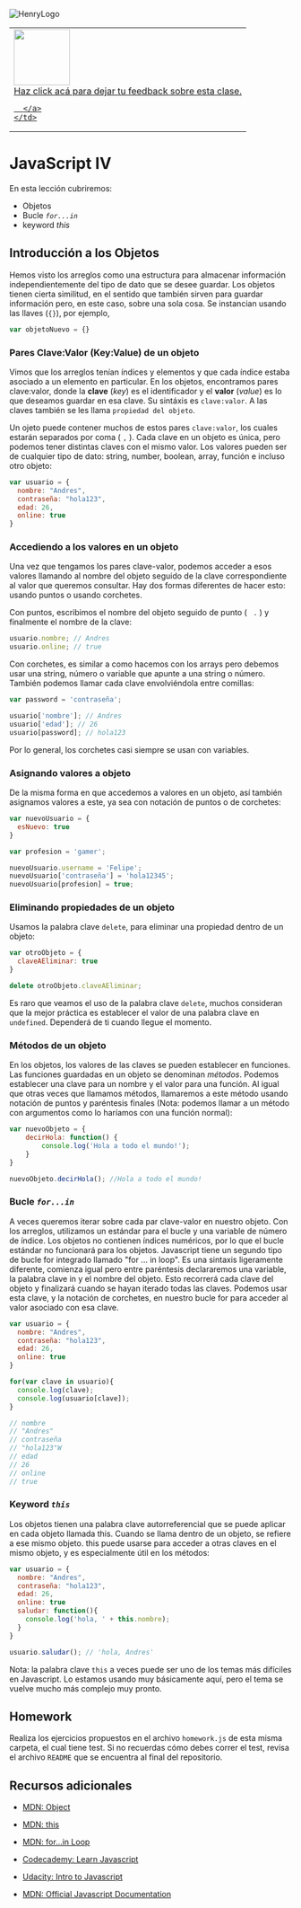 ![HenryLogo](https://d31uz8lwfmyn8g.cloudfront.net/Assets/logo-henry-white-lg.png)

<table class="hide" width="100%" style='table-layout:fixed;'>
  <tr>
    <td>
      <a href="https://airtable.com/shrSzEYT4idEFGB8d?prefill_clase=05-JS-IV">
        <img src="https://static.thenounproject.com/png/204643-200.png" width="100"/>
        <br>
        Haz click acá para dejar tu feedback sobre esta clase.
        
      </a>
    </td>
  </tr>
</table>

# JavaScript IV

En esta lección cubriremos:

* Objetos
* Bucle *`for...in`*
* keyword *this*

## Introducción a los Objetos

Hemos visto los arreglos como una estructura para almacenar información independientemente del tipo de dato que se desee guardar. Los objetos tienen cierta similitud, en el sentido que también sirven para guardar información pero, en este caso, sobre una sola cosa. Se instancian usando las llaves (`{}`), por ejemplo,

```javascript
var objetoNuevo = {}
```
### Pares Clave:Valor (Key:Value) de un objeto 
Vimos que los arreglos tenían índices y elementos y que cada índice estaba asociado a un elemento en particular. En los objetos, encontramos pares clave:valor, donde la **clave** (*key*) es el identificador y el **valor** (*value*) es lo que deseamos guardar en esa clave. Su sintáxis es `clave:valor`. A las claves también se les llama `propiedad del objeto`. 

Un ojeto puede contener muchos de estos pares `clave:valor`, los cuales estarán separados por coma ( ` , ` ). Cada clave en un objeto es única, pero podemos tener distintas claves con el mismo valor. Los valores pueden ser de cualquier tipo de dato: string, number, boolean, array, función e incluso otro objeto:

```javascript
var usuario = {
  nombre: "Andres",
  contraseña: "hola123",
  edad: 26,
  online: true
}
```
### Accediendo a los valores en un objeto

Una vez que tengamos los pares clave-valor, podemos acceder a esos valores llamando al nombre del objeto seguido de la clave correspondiente al valor que queremos consultar. Hay dos formas diferentes de hacer esto: usando puntos o usando corchetes.

Con puntos, escribimos el nombre del objeto seguido de punto ( ` .` ) y finalmente el nombre de la clave:

```javascript
usuario.nombre; // Andres
usuario.online; // true
```
Con corchetes, es similar a como hacemos con los arrays pero debemos usar una string, número o variable que apunte a una string o número. También podemos llamar cada clave envolviéndola entre comillas:

```javascript
var password = 'contraseña';

usuario['nombre']; // Andres
usuario['edad']; // 26
usuario[password]; // hola123
```
Por lo general, los corchetes casi siempre se usan con variables.

### Asignando valores a objeto

De la misma forma en que accedemos a valores en un objeto, así también asignamos valores a este, ya sea con notación de puntos o de corchetes:

```javascript
var nuevoUsuario = {
  esNuevo: true
}

var profesion = 'gamer';

nuevoUsuario.username = 'Felipe';
nuevoUsuario['contraseña'] = 'hola12345';
nuevoUsuario[profesion] = true;
```
### Eliminando propiedades de un objeto

Usamos la palabra clave `delete`, para eliminar una propiedad dentro de un objeto:

```javascript
var otroObjeto = {
  claveAEliminar: true
}

delete otroObjeto.claveAEliminar;
```
Es raro que veamos el uso de la palabra clave `delete`, muchos consideran que la mejor práctica es establecer el valor de una palabra clave en `undefined`. Dependerá de ti cuando llegue el momento.

### Métodos de un objeto

En los objetos, los valores de las claves se pueden establecer en funciones. Las funciones guardadas en un objeto se denominan *métodos*. Podemos establecer una clave para un nombre y el valor para una función. Al igual que otras veces que llamamos métodos, llamaremos a este método usando notación de puntos y paréntesis finales (Nota: podemos llamar a un método con argumentos como lo haríamos con una función normal):

```javascript
var nuevoObjeto = {
    decirHola: function() {
        console.log('Hola a todo el mundo!');
    }
}

nuevoObjeto.decirHola(); //Hola a todo el mundo!
```
###  Bucle *`for...in`*

A veces queremos iterar sobre cada par clave-valor en nuestro objeto. Con los arreglos, utilizamos un estándar para el bucle y una variable de número de índice. Los objetos no contienen índices numéricos, por lo que el bucle estándar no funcionará para los objetos. Javascript tiene un segundo tipo de bucle for integrado llamado "for ... in loop". Es una sintaxis ligeramente diferente, comienza igual pero entre paréntesis declararemos una variable, la palabra clave in y el nombre del objeto. Esto recorrerá cada clave del objeto y finalizará cuando se hayan iterado todas las claves. Podemos usar esta clave, y la notación de corchetes, en nuestro bucle for para acceder al valor asociado con esa clave.

```javascript
var usuario = {
  nombre: "Andres",
  contraseña: "hola123",
  edad: 26,
  online: true
}

for(var clave in usuario){
  console.log(clave);
  console.log(usuario[clave]);
}

// nombre
// "Andres"
// contraseña
// "hola123"W
// edad
// 26
// online
// true
```

### Keyword *`this`*

Los objetos tienen una palabra clave autorreferencial que se puede aplicar en cada objeto llamada this. Cuando se llama dentro de un objeto, se refiere a ese mismo objeto. this puede usarse para acceder a otras claves en el mismo objeto, y es especialmente útil en los métodos:

```javascript
var usuario = {
  nombre: "Andres",
  contraseña: "hola123",
  edad: 26,
  online: true
  saludar: function(){
    console.log('hola, ' + this.nombre);
  }
}

usuario.saludar(); // 'hola, Andres'
```
Nota: la palabra clave `this` a veces puede ser uno de los temas más difíciles en Javascript. Lo estamos usando muy básicamente aquí, pero el tema se vuelve mucho más complejo muy pronto.


## Homework

Realiza los ejercicios propuestos en el archivo `homework.js` de esta misma carpeta, el cual tiene test. Si no recuerdas cómo debes correr el test, revisa el archivo `README` que se encuentra al final del repositorio.

## Recursos adicionales

* [MDN: Object](https://developer.mozilla.org/en-US/docs/Web/JavaScript/Reference/Global_Objects/Object)

* [MDN: this](https://developer.mozilla.org/en-US/docs/Web/JavaScript/Reference/Operators/this)
* [MDN: for...in Loop](https://developer.mozilla.org/en-US/docs/Web/JavaScript/Reference/Statements/for...in)
* [Codecademy: Learn Javascript](https://www.codecademy.com/learn/learn-javascript)
* [Udacity: Intro to Javascript](https://www.udacity.com/course/intro-to-javascript--ud803)
* [MDN: Official Javascript Documentation](https://developer.mozilla.org/en-US/docs/Web/JavaScript)

